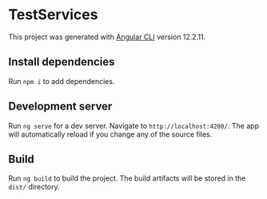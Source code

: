 # TestServices

This project was generated with [Angular CLI](https://github.com/angular/angular-cli) version 12.2.11.
## Install dependencies
Run `npm i` to add dependencies.
## Development server

Run `ng serve` for a dev server. Navigate to `http://localhost:4200/`. The app will automatically reload if you change any of the source files.

## Build

Run `ng build` to build the project. The build artifacts will be stored in the `dist/` directory.
